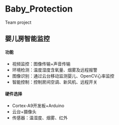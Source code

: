 # Baby_Protection
 Team project

## 婴儿房智能监控

#### 功能

- 视频监控：图像传输+声音传输
- 环境检测：温度湿度含氧量、烟雾及远程报警
- 图像识别：通过云台移动监测婴儿、OpenCV心率监控
- 智能控制：控制房间空调、新风机、远程开关

#### 硬件选择

 - Cortex-A9开发板+Arduino
 - 云台+摄像头
 - 传感器：温湿度、烟雾、红外
